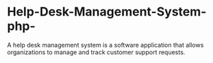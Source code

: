 # Help-Desk-Management-System-php-
A help desk management system is a software application that allows organizations to manage and track customer support requests. 
